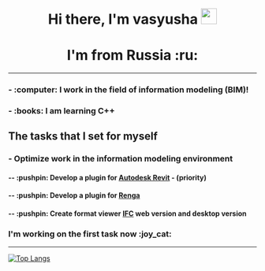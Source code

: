 <h1 align="center">Hi there, I'm <a target="_blank">vasyusha</a>
<img src="https://github.com/blackcater/blackcater/raw/main/images/Hi.gif" height="32"/></h1>
<h1 align="center">I'm from Russia :ru:</h1>
<hr></hr>
<h3 align="left">- :computer: I work in the field of information modeling (BIM)!</h3>
<h3 align="left">- :books: I am learning C++</h3>
<h2 align="left">The tasks that I set for myself</h2>
<h3 aling="left"> - Optimize work in the information modeling environment</h3>
<h4 aling="left">-- :pushpin: Develop a plugin for <a href="https://www.autodesk.com/products/revit/overview/"> Autodesk Revit</a> - (priority)</h4>
<h4 aling="left">-- :pushpin: Develop a plugin for <a href="https://renga.kupit-sapr.ru"> Renga</a></h4>
<h4 aling="left">-- :pushpin: Create format viewer <a href="https://technical.buildingsmart.org">IFC</a> web version and desktop version</h4>
<h3 aling="left">I'm working on the first task now :joy_cat:</h3>
<hr></hr>

[![Top Langs](https://github-readme-stats.vercel.app/api/top-langs/?username=anuraghazra&layout=compact)](https://github.com/anuraghazra/github-readme-stats)

<!--
**vasyusha/vasyusha** is a ✨ _special_ ✨ repository because its `README.md` (this file) appears on your GitHub profile.
-->
<!--
Here are some ideas to get you started:
-->
<!--
- 🔭 I’m currently working on ...
- 🌱 I’m currently learning ...
- 👯 I’m looking to collaborate on ...
- 🤔 I’m looking for help with ...
- 💬 Ask me about ...
- 📫 How to reach me: ...
- 😄 Pronouns: ...
- ⚡ Fun fact: ...
-->
